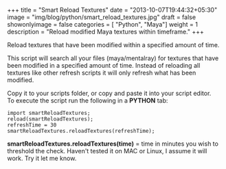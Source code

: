 +++
title = "Smart Reload Textures"
date = "2013-10-07T19:44:32+05:30"
image = "img/blog/python/smart_reload_textures.jpg"
draft = false
showonlyimage = false
categories = [ "Python", "Maya"]
weight = 1
description = "Reload modified Maya textures within timeframe."
+++

Reload textures that have been modified within a specified amount of time.
<!--more-->

This script will search all your files (maya/mentalray) for textures that have been modified in a specified amount of time.
Instead of reloading all textures like other refresh scripts it will only refresh what has been modified. 

Copy it to your scripts folder, or copy and paste it into your script editor.  
To execute the script run the following in a **PYTHON** tab:
```
import smartReloadTextures;  
reload(smartReloadTextures);
refreshTime = 30
smartReloadTextures.reloadTextures(refreshTime);
```

<!-- {{< gist gist_sha1_hash >}}  -->
<!-- <script src="https://gist.github.com/markserena/6984202.js"></script> -->


**smartReloadTextures.reloadTextures(time)** = time in minutes you wish to threshold the check.
Haven't tested it on MAC or Linux, I assume it will work. Try it let me know.
